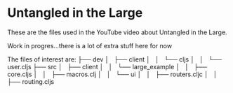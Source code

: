 # Untangled in the Large

These are the files used in the YouTube video about Untangled in the Large.

Work in progres...there is a lot of extra stuff here for now

The files of interest are:
├── dev
│   ├── client
│   │   └── cljs
│   │       └── user.cljs
├── src
│   ├── client
│   │   └── large_example
│   │       ├── core.cljs
│   │       ├── macros.clj
│   │       └── ui
│   │           ├── routers.cljc
│   │           ├── routing.cljs


